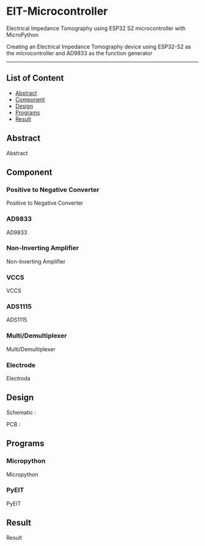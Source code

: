 # EIT-Microcontroller
Electrical Impedance Tomography using ESP32 S2 microcontroller with MicroPython

Creating an Electrical Impedance Tomography device using ESP32-S2 as the microcontroller and AD9833 as the function generator

---

## List of Content

- [Abstract](#Absract)
- [Component](#Component)
- [Design](#Design)
- [Programs](#Programs)
- [Result](#Result)

## Abstract

Abstract

## Component

### Positive to Negative Converter

Positive to Negative Converter


### AD9833

AD9833


### Non-Inverting Amplifier

Non-Inverting Amplifier


### VCCS

VCCS


### ADS1115

ADS1115

### Multi/Demultiplexer

Multi/Demultiplexer


### Electrode

Electroda


## Design

Schematic :

PCB :

## Programs

### Micropython

Micropython

### PyEIT

PyEIT


## Result

Result
